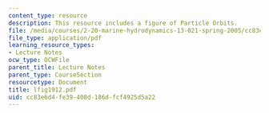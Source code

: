 ```yaml
---
content_type: resource
description: This resource includes a figure of Particle Orbits.
file: /media/courses/2-20-marine-hydrodynamics-13-021-spring-2005/cc83e6d4fe39408d186dfcf4925d5a22_lfig1912.pdf
file_type: application/pdf
learning_resource_types:
- Lecture Notes
ocw_type: OCWFile
parent_title: Lecture Notes
parent_type: CourseSection
resourcetype: Document
title: lfig1912.pdf
uid: cc83e6d4-fe39-408d-186d-fcf4925d5a22
---
```

